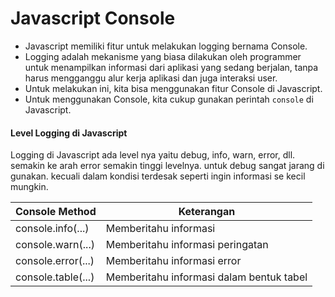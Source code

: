 # Javascript Console

- Javascript memiliki fitur untuk melakukan logging bernama Console.
- Logging adalah mekanisme yang biasa dilakukan oleh programmer untuk
  menampilkan informasi dari aplikasi yang sedang berjalan, tanpa harus
  mengganggu alur kerja aplikasi dan juga interaksi user.
- Untuk melakukan ini, kita bisa menggunakan fitur Console di Javascript.
- Untuk menggunakan Console, kita cukup gunakan perintah `console` di
  Javascript.

#### Level Logging di Javascript

Logging di Javascript ada level nya yaitu debug, info, warn, error, dll. semakin
ke arah error semakin tinggi levelnya. untuk debug sangat jarang di gunakan.
kecuali dalam kondisi terdesak seperti ingin informasi se kecil mungkin.

| Console Method     | Keterangan                               |
| ------------------ | ---------------------------------------- |
| console.info(...)  | Memberitahu informasi                    |
| console.warn(...)  | Memberitahu informasi peringatan         |
| console.error(...) | Memberitahu informasi error              |
| console.table(...) | Memberitahu informasi dalam bentuk tabel |
